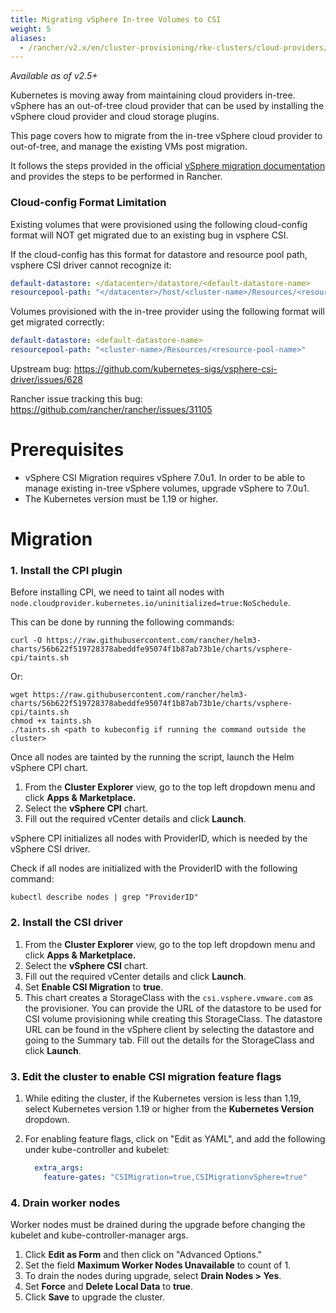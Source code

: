 ```yaml
---
title: Migrating vSphere In-tree Volumes to CSI
weight: 5
aliases:
  - /rancher/v2.x/en/cluster-provisioning/rke-clusters/cloud-providers/vsphere/out-of-tree/vsphere-volume-migration/
---
```

_Available as of v2.5+_

Kubernetes is moving away from maintaining cloud providers in-tree. vSphere has an out-of-tree cloud provider that can be used by installing the vSphere cloud provider and cloud storage plugins.

This page covers how to migrate from the in-tree vSphere cloud provider to out-of-tree, and manage the existing VMs post migration.

It follows the steps provided in the official [vSphere migration documentation](https://vsphere-csi-driver.sigs.k8s.io/features/vsphere_csi_migration.html) and provides the steps to be performed in Rancher.

### Cloud-config Format Limitation

Existing volumes that were provisioned using the following cloud-config format will NOT get migrated due to an existing bug in vsphere CSI.

If the cloud-config has this format for datastore and resource pool path, vsphere CSI driver cannot recognize it:

```yaml
default-datastore: </datacenter>/datastore/<default-datastore-name>
resourcepool-path: "</datacenter>/host/<cluster-name>/Resources/<resource-pool-name>"
```

Volumes provisioned with the in-tree provider using the following format will get migrated correctly:

```yaml
default-datastore: <default-datastore-name>
resourcepool-path: "<cluster-name>/Resources/<resource-pool-name>"
```

Upstream bug: https://github.com/kubernetes-sigs/vsphere-csi-driver/issues/628

Rancher issue tracking this bug: https://github.com/rancher/rancher/issues/31105

# Prerequisites

- vSphere CSI Migration requires vSphere 7.0u1. In order to be able to manage existing in-tree vSphere volumes, upgrade vSphere to 7.0u1.
- The Kubernetes version must be 1.19 or higher.

# Migration

### 1. Install the CPI plugin

Before installing CPI, we need to taint all nodes with `node.cloudprovider.kubernetes.io/uninitialized=true:NoSchedule`.

This can be done by running the following commands:

```
curl -O https://raw.githubusercontent.com/rancher/helm3-charts/56b622f519728378abeddfe95074f1b87ab73b1e/charts/vsphere-cpi/taints.sh 
```

Or:

```
wget https://raw.githubusercontent.com/rancher/helm3-charts/56b622f519728378abeddfe95074f1b87ab73b1e/charts/vsphere-cpi/taints.sh
chmod +x taints.sh
./taints.sh <path to kubeconfig if running the command outside the cluster> 
```

Once all nodes are tainted by the running the script, launch the Helm vSphere CPI chart. 

1. From the **Cluster Explorer** view, go to the top left dropdown menu and click **Apps & Marketplace.**
2. Select the **vSphere CPI** chart.
3. Fill out the required vCenter details and click **Launch**.

vSphere CPI initializes all nodes with ProviderID, which is needed by the vSphere CSI driver.

Check if all nodes are initialized with the ProviderID with the following command:

```
kubectl describe nodes | grep "ProviderID"
```

### 2. Install the CSI driver

1. From the **Cluster Explorer** view, go to the top left dropdown menu and click **Apps & Marketplace.**
1. Select the **vSphere CSI** chart. 
1. Fill out the required vCenter details and click **Launch**.
1. Set **Enable CSI Migration** to **true**.
1. This chart creates a StorageClass with the `csi.vsphere.vmware.com` as the provisioner. You can provide the URL of the datastore to be used for CSI volume provisioning while creating this StorageClass. The datastore URL can be found in the vSphere client by selecting the datastore and going to the Summary tab. Fill out the details for the StorageClass and click **Launch**.

### 3. Edit the cluster to enable CSI migration feature flags

1. While editing the cluster, if the Kubernetes version is less than 1.19, select Kubernetes version 1.19 or higher from the **Kubernetes Version** dropdown.
2. For enabling feature flags, click on "Edit as YAML", and add the following under kube-controller and kubelet:

    ```yaml
      extra_args:
        feature-gates: "CSIMigration=true,CSIMigrationvSphere=true" 
    ```

### 4. Drain worker nodes

Worker nodes must be drained during the upgrade before changing the kubelet and kube-controller-manager args. 

1. Click **Edit as Form** and then click on "Advanced Options."
1. Set the field **Maximum Worker Nodes Unavailable** to count of 1.
1. To drain the nodes during upgrade, select **Drain Nodes > Yes**. 
1. Set **Force** and **Delete Local Data** to **true**.
1. Click **Save** to upgrade the cluster.
